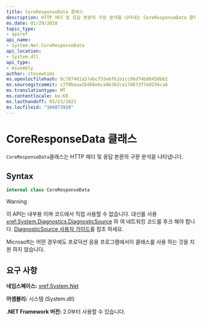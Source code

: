 ```yaml
---
title: CoreResponseData 클래스
description: HTTP 헤더 및 응답 본문의 구문 분석을 나타내는 CoreResponseData 클래스를 이해 합니다. .NET의 System.Net 네임 스페이스에 있습니다.
ms.date: 01/29/2018
topic_type:
- apiref
api_name:
- System.Net.CoreResponseData
api_location:
- System.dll
api_type:
- Assembly
author: stevewhims
ms.openlocfilehash: 0c787481a57abc755e6f61b1cc96d74b86458b62
ms.sourcegitcommit: c7f0beaa2bd66ebca86362ca17d673f7e8256ca6
ms.translationtype: MT
ms.contentlocale: ko-KR
ms.lasthandoff: 03/23/2021
ms.locfileid: "104873928"
---
```

# <a name="coreresponsedata-class"></a>CoreResponseData 클래스

`CoreResponseData`클래스는 HTTP 헤더 및 응답 본문의 구문 분석을 나타냅니다.

## <a name="syntax"></a>Syntax
  
```csharp
internal class CoreResponseData
```

> [!WARNING]
> 이 API는 내부용 이며 코드에서 직접 사용할 수 없습니다. 대신를 사용 <xref:System.Diagnostics.DiagnosticSource> 하 여 네트워킹 코드를 후크 해야 합니다. [DiagnosticSource 사용자 가이드](https://github.com/dotnet/runtime/blob/main/src/libraries/System.Diagnostics.DiagnosticSource/src/DiagnosticSourceUsersGuide.md)를 참조 하세요.
>
> Microsoft는 어떤 경우에도 프로덕션 응용 프로그램에서이 클래스를 사용 하는 것을 지원 하지 않습니다.

## <a name="requirements"></a>요구 사항

**네임스페이스:** <xref:System.Net>

**어셈블리:** 시스템 (System.dll)

**.NET Framework 버전:** 2.0부터 사용할 수 있습니다.
